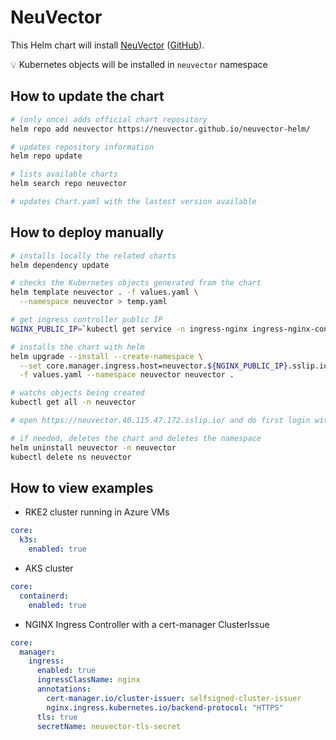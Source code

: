 # NeuVector

This Helm chart will install [NeuVector](https://github.com/neuvector/neuvector) ([GitHub](https://github.com/neuvector/neuvector-helm)).

💡 Kubernetes objects will be installed in `neuvector` namespace

## How to update the chart

```bash
# (only once) adds official chart repository
helm repo add neuvector https://neuvector.github.io/neuvector-helm/

# updates repository information
helm repo update

# lists available charts
helm search repo neuvector

# updates Chart.yaml with the lastest version available
```

## How to deploy manually

```bash
# installs locally the related charts
helm dependency update

# checks the Kubernetes objects generated from the chart
helm template neuvector . -f values.yaml \
  --namespace neuvector > temp.yaml

# get ingress controller public IP
NGINX_PUBLIC_IP=`kubectl get service -n ingress-nginx ingress-nginx-controller --output jsonpath='{.status.loadBalancer.ingress[0].ip}'`

# installs the chart with helm
helm upgrade --install --create-namespace \
  --set core.manager.ingress.host=neuvector.${NGINX_PUBLIC_IP}.sslip.io \
  -f values.yaml --namespace neuvector neuvector .

# watchs objects being created
kubectl get all -n neuvector

# open https://neuvector.40.115.47.172.sslip.io/ and do first login with login/login (if connection timeout, wait a little and retry)

# if needed, deletes the chart and deletes the namespace
helm uninstall neuvector -n neuvector
kubectl delete ns neuvector
```

## How to view examples

* RKE2 cluster running in Azure VMs

```yaml
core:
  k3s:
    enabled: true
```

* AKS cluster

```yaml
core:
  containerd:
    enabled: true
```

* NGINX Ingress Controller with a cert-manager ClusterIssue

```yaml
core:
  manager:
    ingress:
      enabled: true
      ingressClassName: nginx
      annotations:
        cert-manager.io/cluster-issuer: selfsigned-cluster-issuer
        nginx.ingress.kubernetes.io/backend-protocol: "HTTPS"
      tls: true
      secretName: neuvector-tls-secret
```
